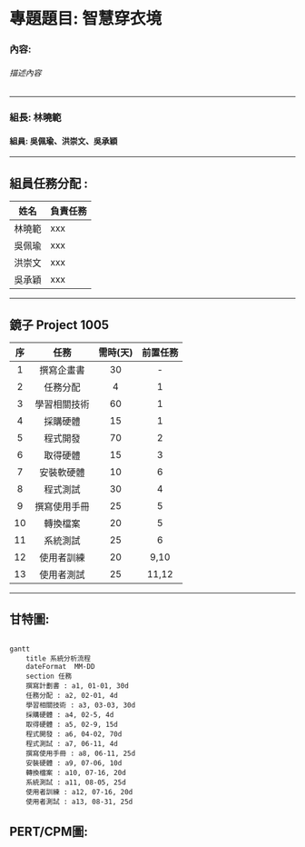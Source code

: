 # 專題題目: 智慧穿衣境
### 內容:
###### 描述內容
---

### 組長: 林曉範
#### 組員: 吳佩瑜、洪崇文、吳承穎


---
## 組員任務分配 : 
| 姓名 | 負責任務 |
| ---- | ---- |
| 林曉範 | xxx |
| 吳佩瑜 | xxx |
| 洪崇文 | xxx |
| 吳承穎 | xxx |

---
## 鏡子 Project 1005
|序 | 任務 | 需時(天) |  前置任務  |
|:--:|:---:|:-----:|:-----:|
| 1  | 撰寫企畫書 | 30 | - |
| 2  | 任務分配 | 4 | 1 |   
| 3  | 學習相關技術 | 60 | 1 |
| 4  | 採購硬體 | 15 | 1 |
| 5  | 程式開發 | 70 | 2 |
| 6  | 取得硬體 | 15 | 3 |
| 7  | 安裝軟硬體 | 10 | 6 |
| 8  | 程式測試 | 30 | 4 |
| 9  | 撰寫使用手冊 | 25 | 5 |
| 10 | 轉換檔案 | 20 | 5 |
| 11 | 系統測試 | 25 | 6 |
| 12 | 使用者訓練 | 20 | 9,10 |
| 13 | 使用者測試 | 25 | 11,12 |

---

## 甘特圖:
```mermaid

gantt
    title 系統分析流程
    dateFormat  MM-DD
    section 任務
    撰寫計劃書 : a1, 01-01, 30d
    任務分配 : a2, 02-01, 4d
    學習相關技術 : a3, 03-03, 30d
    採購硬體 : a4, 02-5, 4d
    取得硬體 : a5, 02-9, 15d
    程式開發 : a6, 04-02, 70d
    程式測試 : a7, 06-11, 4d
    撰寫使用手冊 : a8, 06-11, 25d
    安裝硬體 : a9, 07-06, 10d
    轉換檔案 : a10, 07-16, 20d
    系統測試 : a11, 08-05, 25d
    使用者訓練 : a12, 07-16, 20d
    使用者測試 : a13, 08-31, 25d

```
## PERT/CPM圖:
